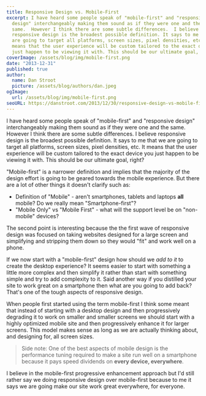 ```yaml
---
title: Responsive Design vs. Mobile-First
excerpt: I have heard some people speak of "mobile-first" and "responsive
  design" interchangeably making them sound as if they were one and the
  same.  However I think there are some subtle differences.  I believe
  responsive design is the broadest possible definition. It says to me that we
  are going to target all platforms, screen sizes, pixel densities, etc.  It
  means that the user experience will be custom tailored to the exact device you
  just happen to be viewing it with. This should be our ultimate goal, right?
coverImage: /assets/blog/img/mobile-first.png
date: "2013-12-31"
published: true
author:
  name: Dan Stroot
  picture: /assets/blog/authors/dan.jpeg
ogImage:
  url: /assets/blog/img/mobile-first.png
seoURL: https://danstroot.com/2013/12/30/responsive-design-vs-mobile-first/
---
```


I have heard some people speak of "mobile-first" and "responsive design" interchangeably making them sound as if they were one and the same. However I think there are some subtle differences. I believe responsive design is the broadest possible definition. It says to me that we are going to target all platforms, screen sizes, pixel densities, etc. It means that the user experience will be custom tailored to the exact device you just happen to be viewing it with. This should be our ultimate goal, right?

"Mobile-first" is a narrower definition and implies that the majority of the design effort is going to be geared towards the mobile experience. But there are a lot of other things it doesn't clarify such as:

- Definition of "Mobile" - aren't smartphones, tablets and laptops **all** mobile? Do we really mean "Smartphone-first"?
- "Mobile Only" vs "Mobile First" - what will the support level be on "non-mobile" devices?

The second point is interesting because the the first wave of responsive design was focused on taking websites designed for a large screen and simplifying and stripping them down so they would "fit" and work well on a phone.

If we now start with a "mobile-first" design how should we _add to it_ to create the desktop experience? It seems easier to start with something a little more complex and then simplify it rather than start with something simple and try to add complexity to it. Said another way if you distilled your site to work great on a smartphone then what are you going to add back? That's one of the tough aspects of responsive design.

When people first started using the term mobile-first I think some meant that instead of starting with a desktop design and then progressively degrading it to work on smaller and smaller screens we should start with a highly optimized mobile site and then progressively enhance it for larger screens. This model makes sense as long as we are actually thinking about, and designing for, all screen sizes.

> Side note: One of the best aspects of mobile design is the
> performance tuning required to make a site run well on a smartphone
> because it pays speed dividends on **every device, everywhere**.

I believe in the mobile-first progressive enhancement approach but I'd still rather say we doing responsive design over mobile-first because to me it says we are going make our site work great everywhere, for everyone.

<script>
  var isMobile = {
    Android: function() {
        return navigator.userAgent.match(/Android/i);
    },
    BlackBerry: function() {
        return navigator.userAgent.match(/BlackBerry/i);
    },
    iOS: function() {
        return navigator.userAgent.match(/iPhone|iPad|iPod/i);
    },
    Opera: function() {
        return navigator.userAgent.match(/Opera Mini/i);
    },
    Windows: function() {
        return navigator.userAgent.match(/IEMobile/i);
    },
    any: function() {
        return (isMobile.Android() || isMobile.BlackBerry() || isMobile.iOS() || isMobile.Opera() || isMobile.Windows());
    }
  };

  if( !(isMobile.any()) ) {
    document.write('<div class="hidden-xs hidden-sm"><h3>See for yourself:</h3><div style="background-image:url(&#39;/assets/img/iphone5.png&#39;);background-repeat:no-repeat;margin: 0px 0px 0px 0px;padding: 145px 0px 0px 27px;width:375px;height:820px"><iframe src="http://danstroot.com" width="320" height="550"></iframe></div></div>');
  }
</script>

